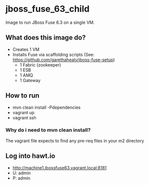 # jboss_fuse_63_child
Image to run JBoss Fuse 6.3 on a single VM.

## What does this image do?
- Creates 1 VM
- Installs Fuse via scaffolding scripts (See: https://github.com/garethahealy/jboss-fuse-setup)
  - 1 Fabric (zookeeper)
  - 1 ESB
  - 1 AMQ
  - 1 Gateway

## How to run
- mvn clean install -Pdependencies
- vagrant up
- vagrant ssh

### Why do i need to mvn clean install?
The vagrant file expects to find any pre-req files in your m2 directory

## Log into hawt.io
- http://machine1.jbossfuse63.vagrant.local:8181
- U: admin
- P: admin

